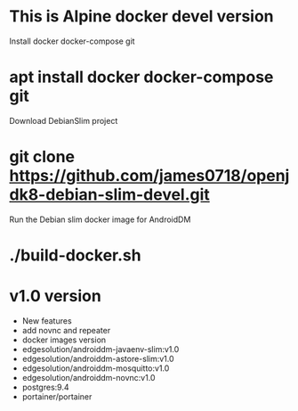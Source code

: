 # This is Alpine docker devel version

Install docker docker-compose git

# apt install docker docker-compose git

Download DebianSlim project

# git clone https://github.com/james0718/openjdk8-debian-slim-devel.git

Run the Debian slim docker image for AndroidDM

# ./build-docker.sh

# v1.0 version
 - New features
  - add novnc and repeater
 - docker images version
  - edgesolution/androiddm-javaenv-slim:v1.0 
  - edgesolution/androiddm-astore-slim:v1.0
  - edgesolution/androiddm-mosquitto:v1.0
  - edgesolution/androiddm-novnc:v1.0
  - postgres:9.4
  - portainer/portainer
